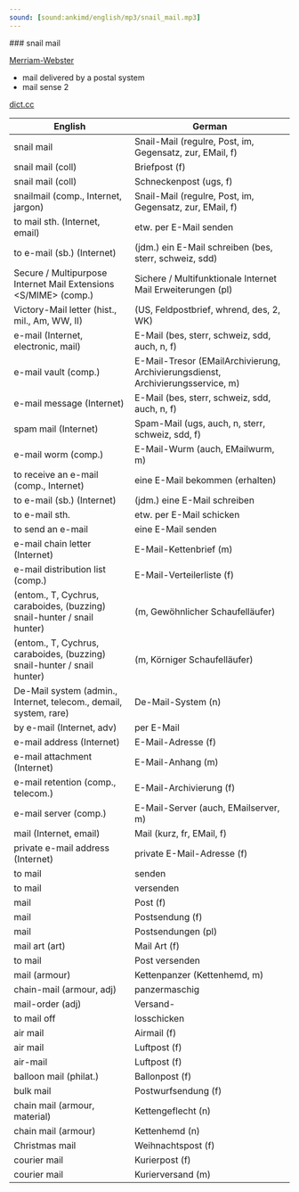 ```yaml
---
sound: [sound:ankimd/english/mp3/snail_mail.mp3]
---
```


\### snail mail

[Merriam-Webster](https://www.merriam-webster.com/dictionary/snail+mail)

- mail delivered by a postal system
- mail sense 2

[dict.cc](https://www.dict.cc/snail+mail)

| English        | German       |
| -------------- | ------------ |
| snail mail | Snail-Mail (regulre, Post, im, Gegensatz, zur, EMail, f) |
| snail mail (coll) | Briefpost (f) |
| snail mail (coll) | Schneckenpost (ugs, f) |
| snailmail (comp., Internet, jargon) | Snail-Mail (regulre, Post, im, Gegensatz, zur, EMail, f) |
| to mail sth. (Internet, email) | etw. per E-Mail senden |
| to e-mail (sb.) (Internet) | (jdm.) ein E-Mail schreiben (bes, sterr, schweiz, sdd) |
| Secure / Multipurpose Internet Mail Extensions <S/MIME> (comp.) | Sichere / Multifunktionale Internet Mail Erweiterungen (pl) |
| Victory-Mail letter <V-Mail letter> (hist., mil., Am, WW, II) |  (US, Feldpostbrief, whrend, des, 2, WK) |
| e-mail (Internet, electronic, mail) | E-Mail (bes, sterr, schweiz, sdd, auch, n, f) |
| e-mail vault (comp.) | E-Mail-Tresor (EMailArchivierung, Archivierungsdienst, Archivierungsservice, m) |
| e-mail message (Internet) | E-Mail (bes, sterr, schweiz, sdd, auch, n, f) |
| spam mail (Internet) | Spam-Mail (ugs, auch, n, sterr, schweiz, sdd, f) |
| e-mail worm (comp.) | E-Mail-Wurm (auch, EMailwurm, m) |
| to receive an e-mail (comp., Internet) | eine E-Mail bekommen (erhalten) |
| to e-mail (sb.) (Internet) | (jdm.) eine E-Mail schreiben |
| to e-mail sth. | etw. per E-Mail schicken |
| to send an e-mail | eine E-Mail senden |
| e-mail chain letter (Internet) | E-Mail-Kettenbrief (m) |
| e-mail distribution list (comp.) | E-Mail-Verteilerliste (f) |
|  (entom., T, Cychrus, caraboides, (buzzing) snail-hunter / snail hunter) |  (m, Gewöhnlicher Schaufelläufer) |
|  (entom., T, Cychrus, caraboides, (buzzing) snail-hunter / snail hunter) |  (m, Körniger Schaufelläufer) |
| De-Mail system (admin., Internet, telecom., demail, system, rare) | De-Mail-System (n) |
| by e-mail (Internet, adv) | per E-Mail |
| e-mail address (Internet) | E-Mail-Adresse (f) |
| e-mail attachment (Internet) | E-Mail-Anhang (m) |
| e-mail retention (comp., telecom.) | E-Mail-Archivierung (f) |
| e-mail server (comp.) | E-Mail-Server (auch, EMailserver, m) |
| mail (Internet, email) | Mail (kurz, fr, EMail, f) |
| private e-mail address (Internet) | private E-Mail-Adresse (f) |
| to mail | senden |
| to mail | versenden |
| mail | Post (f) |
| mail | Postsendung (f) |
| mail | Postsendungen (pl) |
| mail art (art) | Mail Art (f) |
| to mail | Post versenden |
| mail (armour) | Kettenpanzer (Kettenhemd, m) |
| chain-mail (armour, adj) | panzermaschig |
| mail-order (adj) | Versand- |
| to mail off | losschicken |
| air mail | Airmail (f) |
| air mail | Luftpost (f) |
| air-mail | Luftpost (f) |
| balloon mail (philat.) | Ballonpost (f) |
| bulk mail | Postwurfsendung (f) |
| chain mail (armour, material) | Kettengeflecht (n) |
| chain mail (armour) | Kettenhemd (n) |
| Christmas mail | Weihnachtspost (f) |
| courier mail | Kurierpost (f) |
| courier mail | Kurierversand (m) |
